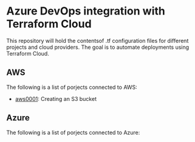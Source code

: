 # Azure DevOps integration with Terraform Cloud
This repository will hold the contentsof .tf configuration files for different projects and cloud providers. The goal is to automate deployments using Terraform Cloud.

## AWS
The following is a list of porjects connected to AWS:
- [aws0001](./AWS/aws0001/): Creating an S3 bucket

## Azure
The following is a list of porjects connected to Azure: